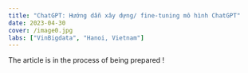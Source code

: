 ```yaml
---
title: "ChatGPT: Hướng dẫn xây dựng/ fine-tuning mô hình ChatGPT"
date: 2023-04-30
cover: /image0.jpg
labs: ["VinBigdata", "Hanoi, Vietnam"]
---
```


The article is in the process of being prepared !
